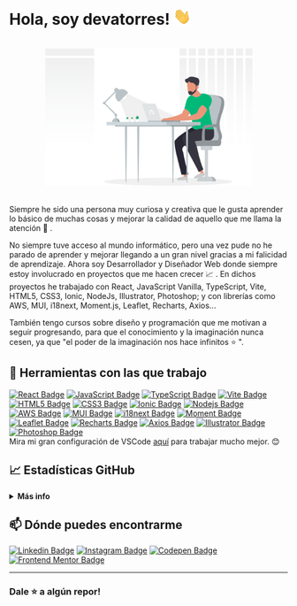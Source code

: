 # Hola, soy devatorres! <img src="https://raw.githubusercontent.com/devatorres/devatorres/master/assets/images/wave.gif" width="32">

<br />
<div align="center"><img width="375" alt="Presentation illustration" src="https://github.com/devatorres/devatorres/blob/master/assets/images/illustration.svg"></div>
<br />

<p>Siempre he sido una persona muy curiosa y creativa que le gusta aprender lo básico de muchas cosas y mejorar la calidad de aquello que me llama la atención 💚 .</p>
<p>No siempre tuve acceso al mundo informático, pero una vez pude no he parado de aprender y mejorar llegando a un gran nivel gracias a mi falicidad de aprendizaje. Ahora soy Desarrollador y Diseñador Web donde siempre estoy involucrado en proyectos que me hacen crecer 📈 . En dichos proyectos he trabajado con React, JavaScript Vanilla, TypeScript, Vite, HTML5, CSS3, Ionic, NodeJs, Illustrator, Photoshop; y con librerías como AWS, MUI, i18next, Moment.js, Leaflet, Recharts, Axios...</p>
<p>También tengo cursos sobre diseño y programación que me motivan a seguir progresando, para que el conocimiento y la imaginación nunca cesen, ya que "el poder de la imaginación nos hace infinitos ⭐ ".</p>
</details>

## 🔧 Herramientas con las que trabajo

[![React Badge](https://img.shields.io/badge/-React-45b8d8?style=flat-square&logo=react&logoColor=white)](https://reactjs.org)
[![JavaScript Badge](https://img.shields.io/badge/-JavaScript-fcaa00?style=flat-square&logo=javascript&logoColor=white)](https://developer.mozilla.org/en/docs/Web/JavaScript)
[![TypeScript Badge](https://img.shields.io/badge/-TypeScript-3178c6?style=flat-square&logo=typescript&logoColor=white)](https://www.typescriptlang.org/)
[![Vite Badge](https://img.shields.io/badge/-Vite-bd34fe?style=flat-square&logo=vite&logoColor=white)](https://vitejs.dev/)
[![HTML5 Badge](https://img.shields.io/badge/-HTML5-e44d26?style=flat-square&logo=html5&logoColor=white)](https://developer.mozilla.org/en/docs/Web/Guide/HTML/HTML5)
[![CSS3 Badge](https://img.shields.io/badge/-CSS3-379ad6?style=flat-square&logo=css3&logoColor=white)](https://developer.mozilla.org/en/docs/Web/CSS)
[![Ionic Badge](https://img.shields.io/badge/-Ionic-3880ff?style=flat-square&logo=ionic&logoColor=white)](https://ionicframework.com)
[![Nodejs Badge](https://img.shields.io/badge/-Nodejs-87cb5e?style=flat-square&logo=Node.js&logoColor=white)](https://nodejs.org/en/)
[![AWS Badge](https://img.shields.io/badge/-AWS-ec7211?style=flat-square)](https://aws.amazon.com/es/)
[![MUI Badge](https://img.shields.io/badge/-MUI-007fff?style=flat-square)](https://mui.com/)
[![i18next Badge](https://img.shields.io/badge/-i18next-26a69a?style=flat-square)](https://www.i18next.com/)
[![Moment Badge](https://img.shields.io/badge/-Moment-2c2c2c?style=flat-square)](https://momentjs.com/)
[![Leaflet Badge](https://img.shields.io/badge/-Leaflet-199900?style=flat-square)](https://leafletjs.com/)
[![Recharts Badge](https://img.shields.io/badge/-Recharts-22b5bf?style=flat-square)](https://recharts.org/en-US/)
[![Axios Badge](https://img.shields.io/badge/-Axios-5a29e4?style=flat-square)](https://axios-http.com/)
[![Illustrator Badge](https://img.shields.io/badge/-Illustrator-330000?style=flat-square&logo=adobe-illustrator&logoColor=ff9a00)](https://www.adobe.com/products/illustrator.html)
[![Photoshop Badge](https://img.shields.io/badge/-Photoshop-001e36?style=flat-square&logo=adobe-photoshop&logoColor=31a8ff)](https://www.adobe.com/products/photoshop.html)
<br />
Mira mi gran configuración de VSCode <a href="https://gist.github.com/devatorres/bdb01184c3142c23c0ae1d8d9c89a6e1">aquí</a> para trabajar mucho mejor. 😊

## 📈 Estadísticas GitHub

<details>
  <summary><b>Más info</b></summary>
  <br />
  <img width="400" src="https://github-readme-stats.vercel.app/api?username=devatorres&show_icons=true&hide=&count_private=true&title_color=10b981&text_color=ffffff&icon_color=10b981&bg_color=134e4a&hide_border=true&show_icons=true" alt="devatorres's GitHub stats" />
<br/>
<img width="520" src="https://activity-graph.herokuapp.com/graph?username=devatorres&bg_color=134e4a&color=ffffff&line=10b981&point=ffffff&area_color=134e4a&area=true&hide_border=true&custom_title=GitHub%20Commits%20Graph" alt="GitHub Commits Graph" />
<br/>
<img width="280" src="https://github-readme-stats.vercel.app/api/top-langs/?username=devatorres&langs_count=10&title_color=10b981&text_color=ffffff&icon_color=10b981&bg_color=134e4a&hide_border=true&locale=en&custom_title=Top%20%Languages" alt="Top Languages" />
</details>

## 📫 Dónde puedes encontrarme

[![Linkedin Badge](https://img.shields.io/badge/-LinkedIn-0e76a8?style=flat-square&logo=linkedin&logoColor=white)](https://linkedin.com/in/devatorres)
[![Instagram Badge](https://img.shields.io/badge/-Instagram-e4405f?style=flat-square&logo=instagram&logoColor=white)](https://instagram.com/atorres.dev)
[![Codepen Badge](https://img.shields.io/badge/-Codepen-2c2c2c?style=flat-square&logo=codepen&logoColor=white)](https://codepen.io/devatorres)
[![Frontend Mentor Badge](https://img.shields.io/badge/-Frontend%20Mentor-3f54a3?style=flat-square&logo=%F0%9F%8C%9F&logoColor=a259ff)](https://www.frontendmentor.io/profile/atorres-io)

<hr />

### Dale ⭐ a algún repor!
